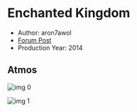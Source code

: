 # Enchanted Kingdom

* Author: aron7awol
* [Forum Post](https://www.avsforum.com/threads/bass-eq-for-filtered-movies.2995212/post-56851968)
* Production Year: 2014

## Atmos

![img 0](https://i.imgur.com/U53Jx1S.jpg)

![img 1](https://i.imgur.com/dRoJXeR.png)

